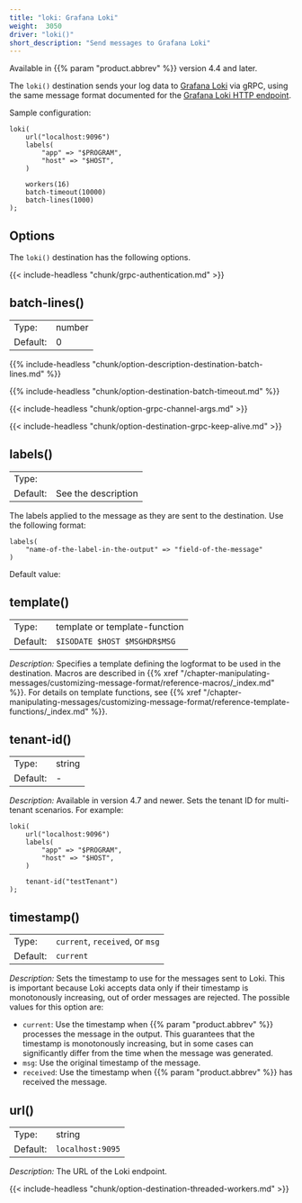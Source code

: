 ```yaml
---
title: "loki: Grafana Loki"
weight:  3050
driver: "loki()"
short_description: "Send messages to Grafana Loki"
---
```

<!-- This file is under the copyright of Axoflow, and licensed under Apache License 2.0, except for using the Axoflow and AxoSyslog trademarks. -->

Available in {{% param "product.abbrev" %}} version 4.4 and later.

The `loki()` destination sends your log data to [Grafana Loki](https://grafana.com/docs/loki/) via gRPC, using the same message format documented for the [Grafana Loki HTTP endpoint](https://grafana.com/docs/loki/latest/reference/api/#push-log-entries-to-loki).

Sample configuration:

```shell
loki(
    url("localhost:9096")
    labels(
        "app" => "$PROGRAM",
        "host" => "$HOST",
    )

    workers(16)
    batch-timeout(10000)
    batch-lines(1000)
);
```

## Options

The `loki()` destination has the following options.

{{< include-headless "chunk/grpc-authentication.md" >}}

## batch-lines()

|          |        |
| -------- | ------ |
| Type:    | number |
| Default: | 0      |

{{% include-headless "chunk/option-description-destination-batch-lines.md" %}}

{{% include-headless "chunk/option-destination-batch-timeout.md" %}}

{{< include-headless "chunk/option-grpc-channel-args.md" >}}

{{< include-headless "chunk/option-destination-grpc-keep-alive.md" >}}

## labels()

|          |         |
| -------- | ------- |
| Type:    |  |
| Default: | See the description |

The labels applied to the message as they are sent to the destination. Use the following format:

```shell
labels(
    "name-of-the-label-in-the-output" => "field-of-the-message"
)
```

Default value:

<!-- FIXME -->

## template()

|          |                                                    |
| -------- | -------------------------------------------------- |
| Type:    | template or template-function             |
| Default: | `$ISODATE $HOST $MSGHDR$MSG` |

*Description:* Specifies a template defining the logformat to be used in the destination. Macros are described in {{% xref "/chapter-manipulating-messages/customizing-message-format/reference-macros/_index.md" %}}. For details on template functions, see {{% xref "/chapter-manipulating-messages/customizing-message-format/reference-template-functions/_index.md" %}}.

## tenant-id()

|          |                                                    |
| -------- | -------------------------------------------------- |
| Type:    | string             |
| Default: | - |

*Description:* Available in version 4.7 and newer. Sets the tenant ID for multi-tenant scenarios. For example:

```shell
loki(
    url("localhost:9096")
    labels(
        "app" => "$PROGRAM",
        "host" => "$HOST",
    )

    tenant-id("testTenant")
);
```

## timestamp()

|          |                            |
| -------- | -------------------------- |
| Type:    | `current`, `received`, or `msg` |
| Default: | `current` |

*Description:* Sets the timestamp to use for the messages sent to Loki. This is important because Loki accepts data only if their timestamp is monotonously increasing, out of order messages are rejected. The possible values for this option are:

- `current`: Use the timestamp when {{% param "product.abbrev" %}} processes the message in the output. This guarantees that the timestamp is monotonously increasing, but in some cases can significantly differ from the time when the message was generated.
- `msg`: Use the original timestamp of the message.
- `received`: Use the timestamp when {{% param "product.abbrev" %}} has received the message.

## url()

|          |                            |
| -------- | -------------------------- |
| Type:    | string |
| Default: | `localhost:9095` |

*Description:* The URL of the Loki endpoint.

{{< include-headless "chunk/option-destination-threaded-workers.md" >}}
